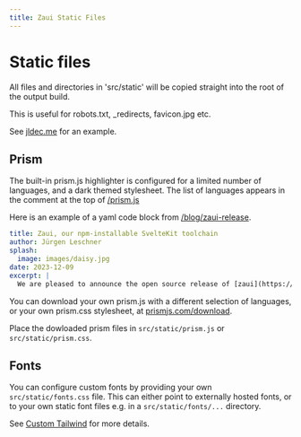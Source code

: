 ```yaml
---
title: Zaui Static Files
---
```


# Static files

All files and directories in 'src/static' will be copied straight into the root of the output build.

This is useful for robots.txt, _redirects, favicon.jpg etc.

See [jldec.me](https://github.com/jldec/jldec.me/blob/main/src/static) for an example.

## Prism

The built-in prism.js highlighter is configured for a limited number of languages, and a dark themed stylesheet. The list of languages appears in the comment at the top of [/prism.js](https://github.com/zeroasiccorp/zaui/blob/main/static/prism.js) 

Here is an example of a yaml code block from [/blog/zaui-release](/blog/zaui-release).

```yaml
title: Zaui, our npm-installable SvelteKit toolchain
author: Jürgen Leschner
splash:
  image: images/daisy.jpg
date: 2023-12-09
excerpt: |
  We are pleased to announce the open source release of [zaui](https://github.com/zeroasiccorp/zaui), our npm-installable SvelteKit toolchain for building websites from markdown.
```



You can download your own prism.js with a different selection of languages, or your own prism.css stylesheet, at [prismjs.com/download](https://prismjs.com/download.html#themes=prism-okaidia&languages=markup+css+clike+javascript+bash+go+json+markdown+python+rust+typescript+yaml).

Place the dowloaded prism files in `src/static/prism.js` or `src/static/prism.css`.

## Fonts

You can configure custom fonts by providing your own `src/static/fonts.css` file. This can either point to externally hosted fonts, or to your own static font files e.g. in a `src/static/fonts/...` directory.

See [Custom Tailwind](custom-tailwind) for more details.